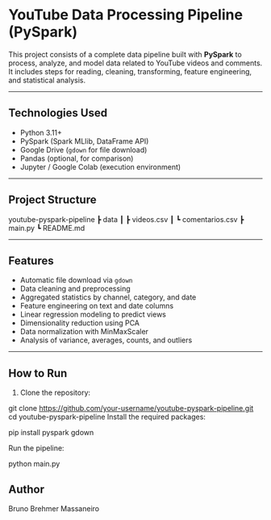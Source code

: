 # YouTube Data Processing Pipeline (PySpark)

This project consists of a complete data pipeline built with **PySpark** to process, analyze, and model data related to YouTube videos and comments. It includes steps for reading, cleaning, transforming, feature engineering, and statistical analysis.

---

## Technologies Used

- Python 3.11+
- PySpark (Spark MLlib, DataFrame API)
- Google Drive (`gdown` for file download)
- Pandas (optional, for comparison)
- Jupyter / Google Colab (execution environment)

---

## Project Structure

youtube-pyspark-pipeline
┣ data
┃ ┣ videos.csv
┃ ┗ comentarios.csv
┣ main.py
┗ README.md



---

##  Features

-  Automatic file download via `gdown`
-  Data cleaning and preprocessing
-  Aggregated statistics by channel, category, and date
-  Feature engineering on text and date columns
-  Linear regression modeling to predict views
-  Dimensionality reduction using PCA
-  Data normalization with MinMaxScaler
-  Analysis of variance, averages, counts, and outliers

---

##  How to Run

1. Clone the repository:

git clone https://github.com/your-username/youtube-pyspark-pipeline.git
cd youtube-pyspark-pipeline
Install the required packages:

pip install pyspark gdown

Run the pipeline:

python main.py

## Author

Bruno Brehmer Massaneiro


